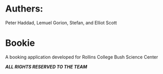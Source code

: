 # Authers:
Peter Haddad, Lemuel Gorion, Stefan, and Elliot Scott

# Bookie
A booking application developed for Rollins College Bush Science Center


***ALL RIGHTS RESERVED TO THE TEAM***

